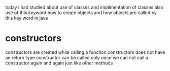 today i had studied about use of classes and implimentation of classes
also use of this keyword
how to create objects and how objects are called by this key word in java


# constructors
constructors are created while calling a function
constructors does not have an return type
constructor can be called only once we can not call a constructor again and again just like other methods
